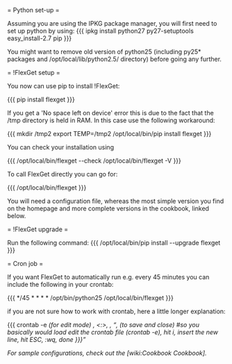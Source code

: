 = Python set-up =

Assuming you are using the IPKG package manager, you will first need to set up python by using:
{{{
ipkg install python27 py27-setuptools
easy_install-2.7 pip
}}}

You might want to remove old version of python25 (including py25* packages and /opt/local/lib/python2.5/ directory) before going any further.

= !FlexGet setup =

You now can use pip to install !FlexGet:

{{{
pip install flexget
}}}

If you get a 'No space left on device' error this is due to the fact that the /tmp directory is held in RAM. In this case use the following workaround:

{{{
mkdir /tmp2
export TEMP=/tmp2
/opt/local/bin/pip install flexget
}}}

You can check your installation using

{{{
/opt/local/bin/flexget --check
/opt/local/bin/flexget -V
}}}

To call FlexGet directly you can go for:

{{{
/opt/local/bin/flexget
}}}

You will need a configuration file, whereas the most simple version you find on the homepage and more complete versions in the cookbook, linked below.

= !FlexGet upgrade =

Run the following command:
{{{
/opt/local/bin/pip install --upgrade flexget
}}}

= Cron job =

If you want FlexGet to automatically run e.g. every 45 minutes you can include the following in your crontab:

{{{
*/45 * * * * /opt/bin/python25 /opt/local/bin/flexget
}}}

if you are not sure how to work with crontab, here a little longer explanation:

{{{
crontab -e
<i> (for edit mode)
<enter new line from above>
<ESC>, <:>, <w>, <q>, <ENTER> (to save and close)
#so you basically would load edit the crontab file (crontab -e), hit i, insert the new line, hit ESC, :wq, done
}}}

For sample configurations, check out the [wiki:Cookbook Cookbook].